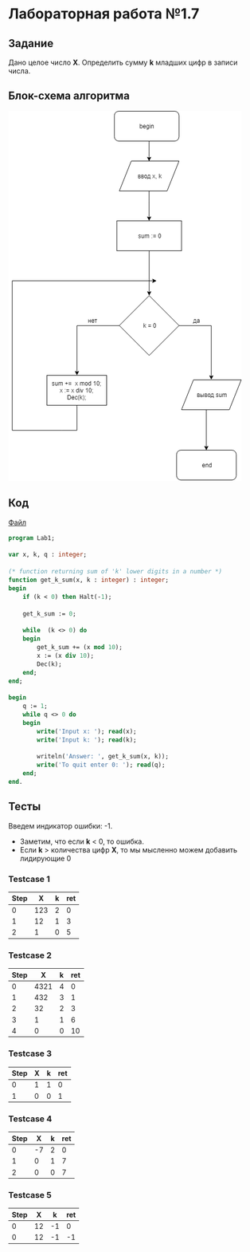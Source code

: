 # Лабораторная работа №1.7

## Задание

Дано целое число __X__. Определить сумму __k__ младших цифр в записи числа.

## Блок-схема алгоритма
![flowchart](flowchart.png)

## Код

[Файл](lab.pas)

```pascal
program Lab1;

var x, k, q : integer;

(* function returning sum of 'k' lower digits in a number *)
function get_k_sum(x, k : integer) : integer;
begin
    if (k < 0) then Halt(-1);

    get_k_sum := 0;

    while  (k <> 0) do
    begin
        get_k_sum += (x mod 10);
        x := (x div 10);
        Dec(k);
    end;
end;

begin
    q := 1;
    while q <> 0 do
    begin
        write('Input x: '); read(x);
        write('Input k: '); read(k);

        writeln('Answer: ', get_k_sum(x, k));
        write('To quit enter 0: '); read(q);
    end;
end.
```

## Тесты

Введем индикатор ошибки: -1.
* Заметим, что если __k__ < 0, то ошибка.
* Если __k__ > количества цифр __X__, то мы мысленно можем добавить лидирующие 0

### Testcase 1

|Step|   X|   k| ret|
|----|----|----|----|
|   0| 123|   2|   0|
|   1|  12|   1|   3|
|   2|   1|   0|   5|

### Testcase 2

|Step|   X|   k| ret|
|----|----|----|----|
|   0|4321|   4|   0|
|   1| 432|   3|   1|
|   2|  32|   2|   3|
|   3|   1|   1|   6|
|   4|   0|   0|  10|

### Testcase 3

|Step|   X|   k| ret|
|----|----|----|----|
|   0|   1|   1|   0|
|   1|   0|   0|   1|

### Testcase 4

|Step|   X|   k| ret|
|----|----|----|----|
|   0|  -7|   2|   0|
|   1|   0|   1|   7|
|   2|   0|   0|   7|

### Testcase 5

|Step|   X|   k| ret|
|----|----|----|----|
|   0|  12|  -1|   0|
|   0|  12|  -1|  -1|
